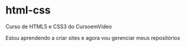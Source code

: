 # html-css
 Curso de HTML5 e CSS3 do CursoemVideo

Estou aprendendo a criar sites e agora vou gerenciar meus repositórios 
